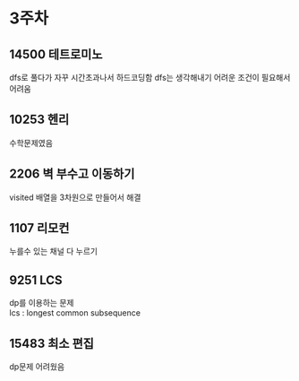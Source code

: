 # 3주차
## 14500 테트로미노
dfs로 풀다가 자꾸 시간초과나서 하드코딩함
dfs는 생각해내기 어려운 조건이 필요해서 어려움

## 10253 헨리
수학문제였음

## 2206 벽 부수고 이동하기
visited 배열을 3차원으로 만들어서 해결

## 1107 리모컨
누를수 있는 채널 다 누르기

## 9251 LCS
dp를 이용하는 문제
<br/>
lcs : longest common subsequence

## 15483 최소 편집
dp문제
어려웠음